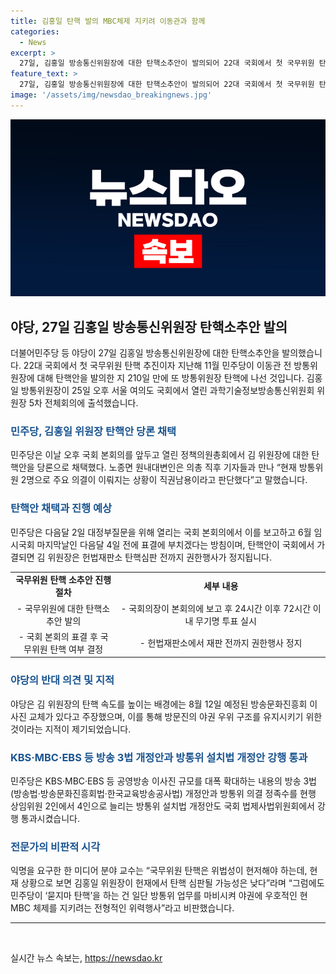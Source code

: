 ```yaml
---
title: 김홍일 탄핵 발의 MBC체제 지키려 이동관과 함께
categories:
  - News
excerpt: >
  27일, 김홍일 방송통신위원장에 대한 탄핵소추안이 발의되어 22대 국회에서 첫 국무위원 탄핵 추진이 이뤄졌다. 민주당은 김 위원장에 대한 탄핵안을 당론으로 채택했으며, 야당 또한 해당 소추에 동의했다. 탄핵안의 배경으로는 2인 체제의 위법성과 방송통신심의위원회의 특정 언론사 제재 등이 꼽혀지고 있다. 김 위원장의 탄핵이 가결되면 헌법재판소에서의 심판 전까지 권한 행사가 중지될 것으로 예상된다. 이로 인해 현재 방송권력의 장악에 대한 우려가 나오고 있다.
feature_text: >
  27일, 김홍일 방송통신위원장에 대한 탄핵소추안이 발의되어 22대 국회에서 첫 국무위원 탄핵 추진이 이뤄졌다. 민주당은 김 위원장에 대한 탄핵안을 당론으로 채택했으며, 야당 또한 해당 소추에 동의했다. 탄핵안의 배경으로는 2인 체제의 위법성과 방송통신심의위원회의 특정 언론사 제재 등이 꼽혀지고 있다. 김 위원장의 탄핵이 가결되면 헌법재판소에서의 심판 전까지 권한 행사가 중지될 것으로 예상된다. 이로 인해 현재 방송권력의 장악에 대한 우려가 나오고 있다.
image: '/assets/img/newsdao_breakingnews.jpg'
---
```


<p><img src="/assets/img/newsdao_breakingnews.jpg" alt="implanttips 속보" /></p>

<h2 data-ke-size="size26">야당, 27일 김홍일 방송통신위원장 탄핵소추안 발의</h2> 

<p data-ke-size="size16">더불어민주당 등 야당이 27일 김홍일 방송통신위원장에 대한 탄핵소추안을 발의했습니다. 22대 국회에서 첫 국무위원 탄핵 추진이자 지난해 11월 민주당이 이동관 전 방통위원장에 대해 탄핵안을 발의한 지 210일 만에 또 방통위원장 탄핵에 나선 것입니다. 김홍일 방통위원장이 25일 오후 서울 여의도 국회에서 열린 과학기술정보방송통신위원회 위원장 5차 전체회의에 출석했습니다.</p>

<div>
  <h3><b><span style="color: #1a5490;">민주당, 김홍일 위원장 탄핵안 당론 채택</span></b></h3>
  <p data-ke-size="size16">민주당은 이날 오후 국회 본회의를 앞두고 열린 정책의원총회에서 김 위원장에 대한 탄핵안을 당론으로 채택했다. 노종면 원내대변인은 의총 직후 기자들과 만나 “현재 방통위원 2명으로 주요 의결이 이뤄지는 상황이 직권남용이라고 판단했다”고 말했습니다.</p>
</div>

<div>
  <h3><b><span style="color: #1a5490;">탄핵안 채택과 진행 예상</span></b></h3>
  <p data-ke-size="size16">민주당은 다음달 2일 대정부질문을 위해 열리는 국회 본회의에서 이를 보고하고 6월 임시국회 마지막날인 다음달 4일 전에 표결에 부치겠다는 방침이며, 탄핵안이 국회에서 가결되면 김 위원장은 헌법재판소 탄핵심판 전까지 권한행사가 정지됩니다.</p>
  <table>
    <colgroup>
      <col width="200"/>
      <col width="400"/>
    </colgroup>
    <tr>
      <td style="text-align: center; height: 17px;"><b>국무위원 탄핵 소추안 진행 절차</b></td>
      <td style="text-align: center; height: 17px;"><b>세부 내용</b></td>
    </tr>
    <tr>
      <td style="text-align: center; height: 17px;">- 국무위원에 대한 탄핵소추안 발의</td>
      <td style="text-align: center; height: 17px;">- 국회의장이 본회의에 보고 후 24시간 이후 72시간 이내 무기명 투표 실시</td>
    </tr>
    <tr>
      <td style="text-align: center; height: 17px;">- 국회 본회의 표결 후 국무위원 탄핵 여부 결정</td>
      <td style="text-align: center; height: 17px;">- 헌법재판소에서 재판 전까지 권한행사 정지</td>
    </tr>
  </table>
</div>

<div>
  <h3><b><span style="color: #1a5490;">야당의 반대 의견 및 지적</span></b></h3>
  <p data-ke-size="size16">야당은 김 위원장의 탄핵 속도를 높이는 배경에는 8월 12일 예정된 방송문화진흥회 이사진 교체가 있다고 주장했으며, 이를 통해 방문진의 야권 우위 구조를 유지시키기 위한 것이라는 지적이 제기되었습니다.</p>
</div>

<h3><b><span style="color: #1a5490;">KBS·MBC·EBS 등 방송 3법 개정안과 방통위 설치법 개정안 강행 통과</span></b></h3>

<p data-ke-size="size16">민주당은 KBS·MBC·EBS 등 공영방송 이사진 규모를 대폭 확대하는 내용의 방송 3법(방송법·방송문화진흥회법·한국교육방송공사법) 개정안과 방통위 의결 정족수를 현행 상임위원 2인에서 4인으로 늘리는 방통위 설치법 개정안도 국회 법제사법위원회에서 강행 통과시켰습니다.</p>

<h3><b><span style="color: #1a5490;">전문가의 비판적 시각</span></b></h3>

<p data-ke-size="size16">익명을 요구한 한 미디어 분야 교수는 “국무위원 탄핵은 위법성이 현저해야 하는데, 현재 상황으로 보면 김홍일 위원장이 헌재에서 탄핵 심판될 가능성은 낮다”라며 “그럼에도 민주당이 ‘묻지마 탄핵’을 하는 건 일단 방통위 업무를 마비시켜 야권에 우호적인 현 MBC 체제를 지키려는 전형적인 위력행사”라고 비판했습니다.</p>

<hr>

<p data-ke-size="size16">&nbsp;</p>
실시간 뉴스 속보는, <a href="https://newsdao.kr" rel="dofollow">https://newsdao.kr</a>


